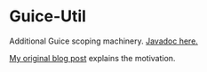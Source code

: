 # Guice-Util
Additional Guice scoping machinery. [Javadoc here.](https://tembrel.github.io/Guice-Util/javadoc/)

[My original blog post](https://tembrel.blogspot.com/2009/11/concurrently-initialized-singletons-in.html) explains the motivation.

